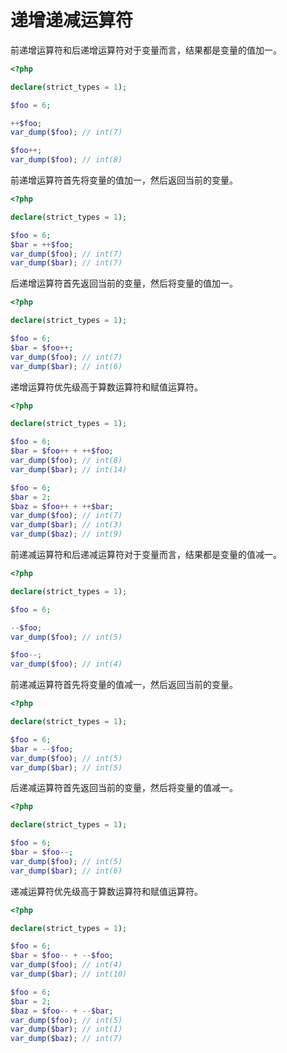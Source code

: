 # 递增递减运算符

前递增运算符和后递增运算符对于变量而言，结果都是变量的值加一。

```php
<?php

declare(strict_types = 1);

$foo = 6;

++$foo;
var_dump($foo); // int(7)

$foo++;
var_dump($foo); // int(8)

```

前递增运算符首先将变量的值加一，然后返回当前的变量。

```php
<?php

declare(strict_types = 1);

$foo = 6;
$bar = ++$foo;
var_dump($foo); // int(7)
var_dump($bar); // int(7)

```

后递增运算符首先返回当前的变量，然后将变量的值加一。

```php
<?php

declare(strict_types = 1);

$foo = 6;
$bar = $foo++;
var_dump($foo); // int(7)
var_dump($bar); // int(6)

```

递增运算符优先级高于算数运算符和赋值运算符。

```php
<?php

declare(strict_types = 1);

$foo = 6;
$bar = $foo++ + ++$foo;
var_dump($foo); // int(8)
var_dump($bar); // int(14)

$foo = 6;
$bar = 2;
$baz = $foo++ + ++$bar;
var_dump($foo); // int(7)
var_dump($bar); // int(3)
var_dump($baz); // int(9)

```

前递减运算符和后递减运算符对于变量而言，结果都是变量的值减一。

```php
<?php

declare(strict_types = 1);

$foo = 6;

--$foo;
var_dump($foo); // int(5)

$foo--;
var_dump($foo); // int(4)

```

前递减运算符首先将变量的值减一，然后返回当前的变量。

```php
<?php

declare(strict_types = 1);

$foo = 6;
$bar = --$foo;
var_dump($foo); // int(5)
var_dump($bar); // int(5)

```

后递减运算符首先返回当前的变量，然后将变量的值减一。

```php
<?php

declare(strict_types = 1);

$foo = 6;
$bar = $foo--;
var_dump($foo); // int(5)
var_dump($bar); // int(6)

```

递减运算符优先级高于算数运算符和赋值运算符。

```php
<?php

declare(strict_types = 1);

$foo = 6;
$bar = $foo-- + --$foo;
var_dump($foo); // int(4)
var_dump($bar); // int(10)

$foo = 6;
$bar = 2;
$baz = $foo-- + --$bar;
var_dump($foo); // int(5)
var_dump($bar); // int(1)
var_dump($baz); // int(7)

```

